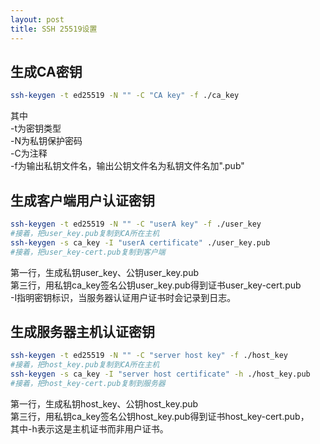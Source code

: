 ```yaml
---
layout: post
title: SSH 25519设置
---
```


## 生成CA密钥
```bash
ssh-keygen -t ed25519 -N "" -C "CA key" -f ./ca_key
```
其中  
  -t为密钥类型  
  -N为私钥保护密码  
  -C为注释  
  -f为输出私钥文件名，输出公钥文件名为私钥文件名加".pub"  


## 生成客户端用户认证密钥
```bash
ssh-keygen -t ed25519 -N "" -C "userA key" -f ./user_key
#接着，把user_key.pub复制到CA所在主机
ssh-keygen -s ca_key -I "userA certificate" ./user_key.pub
#接着，把user_key-cert.pub复制到客户端
```
第一行，生成私钥user_key、公钥user_key.pub  
第三行，用私钥ca_key签名公钥user_key.pub得到证书user_key-cert.pub  
-I指明密钥标识，当服务器认证用户证书时会记录到日志。


## 生成服务器主机认证密钥
```bash
ssh-keygen -t ed25519 -N "" -C "server host key" -f ./host_key
#接着，把host_key.pub复制到CA所在主机
ssh-keygen -s ca_key -I "server host certificate" -h ./host_key.pub
#接着，把host_key-cert.pub复制到服务器
```
第一行，生成私钥host_key、公钥host_key.pub  
第三行，用私钥ca_key签名公钥host_key.pub得到证书host_key-cert.pub，  
其中-h表示这是主机证书而非用户证书。  


